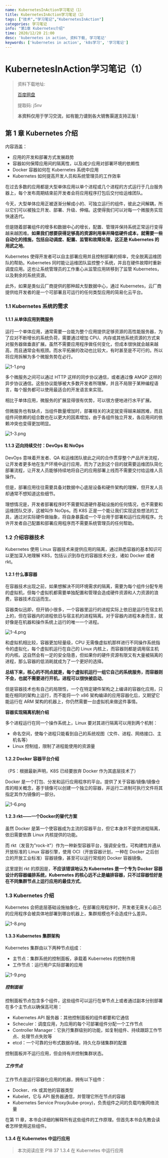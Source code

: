 ```yaml
---
name: KubernetesInAction学习笔记（1）
title: KubernetesInAction学习笔记（1）
tags: ["技术","学习笔记","KubernetesInAction"]
categories: 学习笔记
info: "第1章 Kubernetes介绍"
time: 2020/12/20 21:00
desc: 'kubernetes in action, 资料下载, 学习笔记'
keywords: ['kubernetes in action', 'k8s学习', '学习笔记']
---
```


# KubernetesInAction学习笔记（1）

> 资料下载地址:
>
> [百度网盘](https://pan.baidu.com/s/1cK2u5gcYwGk_5u4rzQYLRg)
>
> 提取码: j5nv
>
> **本资料仅用于学习交流，如有能力请到各大销售渠道支持正版 !**

## 第 1 章 Kubernetes 介绍

内容涵盖：

- 应用的开发和部署方式发展趋势
- 容器如何保障应用间的隔离性，以及减少应用对部署环境的依赖性
- Docker 容器如何在 Kubernetes 系统中应用
- Kubernetes 如何提高开发人员和系统管理员的工作效率

在过去多数的应用都是大型单体应用以单个进程或几个进程的方式运行于几台服务器上，每个发布周期结束前开发者会将应用程序打包后交付给运维团队。

今天，大型单体应用正被逐渐分解成小的、可独立运行的组件，彼此之间解耦，所以它们可以被独立开发、部署、升级、伸缩。这使得我们可以对每一个微服务实现快速迭代。

但是随着部署组件的增多和数据中心的增长，配置、管理并保持系统正常运行变得越来越困难。**如果我们想要获得足够高的资源利用率并降低硬件成本，就需要一些自动化的措施，包括自动调度、配置、监管和故障处理，这正是 Kubernetes 的用武之地**。

Kubernetes 使得开发者可以自主部署应用并且控制部署的频率，完全脱离运维团队的帮助。Kubernetes 同时能让运维团队监控整个系统，并且在硬件故障时重新调度应用。这也让系统管理员的工作重心从监管应用转移到了监管 Kubernetes，以及剩余的系统资源。

此外，如果是类似云厂商提供的那种超大型数据中心，通过 Kubernetes，云厂商提供给开发者的是一个可部署且可运行的任何类型应用的简易化云平台。

### 1.1 Kubernetes 系统的需求

#### 1.1.1 从单体应用到微服务

运行一个单体应用，通常需要一台能为整个应用提供足够资源的高性能服务器，为了应对不断增长的系统负荷，需要通过增加 CPU、内存或其他系统资源的方式来对服务器做垂直扩展。虽然不需要应用程序做任何变化，但成本很快就会越来越高，而且通常会有瓶颈。而水平拓展的改动也比较大，有时甚至是不可行的。所以将应用拆解为多个微服务势在必行。

![1-1.png](./images/1-1.png)

多个微服务之间可以通过 HTTP 这样的同步协议通信，或者通过像 AMQP 这样的异步协议通信。这些协议能够被大多数开发者所理解，并且不局限于某种编程语言，每个服务都可以使用最适合的开发语言来实现。

相比于单体应用，微服务的扩展显得很有优势，可以很方便地进行水平扩展。

但微服务也有缺点，当组件数量增加时，部署相关的决定就变得越来越困难，而且组件间依赖的组合数也在以更大的因素增加，由于各组件独立开发，各应用间的依赖冲突也变得更加明显。

![1-3.png](./images/1-3.png)

#### 1.1.3 迈向持续交付：DevOps 和 NoOps

DevOps 意味着开发者、QA 和运维团队彼此之间的合作贯穿整个产品开发流程，让开发者更多地在生产环境中运行应用，而为了达到这个目的就需要运维团队简化部署流程，让开发人员能够持续地将自己的应用部署上线而不需要交付给运维人员操作。

但是，部署应用往往需要具备对数据中心底层设备和硬件架构的理解，但开发人员却通常不想知道这些细节。

理想情况是，开发者部署程序时不需要知道硬件基础设施的任何情况，也不需要和运维团队交涉，这被叫作 NoOps。而 K8S 正是一个能让我们实现这些想法的工具，通过对实际硬件做抽象，将自身暴露成一个平台用于部署和运行应用程序。允许开发者自己配置和部署应用程序而不需要系统管理员的任何帮助。

### 1.2 介绍容器技术

Kubernetes 使用 Linux 容器技术来提供应用的隔离，通过熟悉容器的基本知识可以更加深入地理解 K8S，包括认识到存在的容器技术分支，诸如 Docker 或者 rkt。

#### 1.2.1 什么事容器

在容器技术出现之前，如果想解决不同环境需求的隔离，需要为每个组件分配专用的虚拟机，但每个虚拟机都需要单独配置和管理会造成硬件资源和人力资源的浪费，容器技术应运而生。

容器类似迅即，但开销小很多，一个容器里运行的进程实际上依旧是运行在宿主机上的，但在容器内的进程依旧与宿主机的进程隔离。对于容器内进程本身而言，就好像是在机器和操作系统上运行的唯一一个进程。

![1-4.png](./images/1-4.png)

和虚拟机相比较，容器更加轻量级，CPU 无需像虚拟机那样进行不同操作系统指令的虚拟化，每个虚拟机运行在自己的 Linux 内核上，而容器则都是调用宿主机的内核。这自然会有一定的安全隐患，但如果你的硬件资源有限又有大量被隔离的进程，那么容器的低消耗就成为了一个更好的选择。

**总结下来，核心的不同点就是，每个虚拟机运行一组它自己的系统服务，而容器则不会，也就不需要进行开机，进程可以很快被启动**。

但是容器技术也有自己的局限性，一个在特定硬件架构之上编译的容器化应用，只能在相同的架构上运行，而不能将一个 x86 架构编译的应用容器化后，又期望它能运行在 ARM 架构的机器上，你仍然需要一台虚拟机来做这件事情。

**容器实现隔离机制介绍**

多个进程运行在同一个操作系统上，Linux 要对其进行隔离可以用到两个机制：

- 命名空间，使每个进程只能看到自己的系统视图（文件、进程、网络接口、主机名等）
- Linux 控制组，限制了进程能使用的资源量

#### 1.2.2 Docker 容器平台介绍

（PS：根据最新声明，K8S 已经要放弃 Docker 作为其底层技术了）

Docker 是一个打包、分发和运行应用程序的平台。提供了关于容器/镜像/镜像仓库的相关概念，基于镜像可以创建一个独立的容器，并运行二进制可执行文件将其指定其作为镜像的一部分。

![1-6.png](./images/1-6.png)

#### 1.2.3 rkt——一个Docker的替代方案

虽然 Docker 是第一个使容器成为主流的容器平台，但它本身并不提供进程隔离，依旧需要依靠 Linux 内核提供的功能。

而 rkt（发音为"rock-it"）作为一种新型容器平台，强调安全性，可构建性并遵从开放标准的 Linux 容器引擎，使用 OCI（开放容器计划，一种在 Docker 之后创立的开放工业标准）容器镜像，甚至可以运行常规的 Docker 容器镜像。

这里提到 rkt 的原因是，**不应该错误地认为 Kubernetes 是一个专为 Docker 容器设计的容器编排系统，Kubernetes 的核心远不止是编排容器，只不过容器恰好是在不同集群节点上运行应用的最佳方式**。

### 1.3 Kubernetes 介绍

Kubernetes 会把底层基础设施抽象化，在部署应用程序时，开发者无需关心自己的应用程序会被具体地部署到哪台机器上，集群规模也不会造成什么差异。

![1-8.png](./images/1-8.png)

#### 1.3.3 Kubernetes 集群架构

Kubernetes 集群由以下两种节点组成：

- 主节点：集群系统的控制面板，承载着 Kubernetes 的控制作用
- 工作节点：运行用户实际部署的应用

![1-9.png](./images/1-9.png)

##### 控制面板

控制面板节点包含多个组件，这些组件可以运行在单节点上或者通过副本分别部署在多个主节点以确保高可用：

- Kubernetes API 服务器：其他控制面板的组件都要和它通信
- Scheculer：调度应用，为应用的每个可部署组件分配一个工作节点
- Controller Manager：它执行集群级别的功能，如复制组件、持续跟踪工作节点、处理节点失败等
- etcd：一个可靠的分布式数据存储，持久化存储集群的配置

控制面板并不运行应用，但会持有并控制集群状态。

##### 工作节点

工作节点是运行容器化应用的机器，拥有以下组件：

- Docker、rtk 或其他的容器类型
- Kubelet，它与 API 服务器通信，并管理它所在节点的容器
- Kubernetes Service Proxy(kube-proxy)，负责组件之间的负载均衡网络流量

在第 11 章，本书会详细的解释所有这些组件的工作原理。但首先本书会先教会读者怎样使用这些组件。

#### 1.3.4 在 Kubernetes 中运行应用









> 本次阅读应至 P18 37 1.3.4 在 Kubernetes 中运行应用






